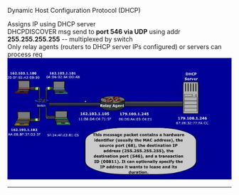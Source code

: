 Dynamic Host Configuration Protocol (DHCP)  
  
Assigns IP using DHCP server  
DHCPDISCOVER msg send to **port 546 via UDP** using addr **255.255.255.255** -- multiplexed by switch  
Only relay agents (routers to DHCP server IPs configured) or servers can process req  
![](1.jpg)

---
